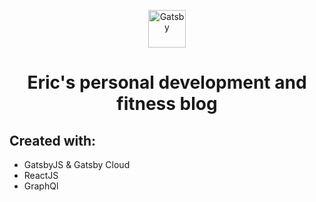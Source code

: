 <p align="center">
  <a href="https://www.gatsbyjs.com">
    <img alt="Gatsby" src="https://www.gatsbyjs.com/Gatsby-Monogram.svg" width="60" />
  </a>
</p>
<h1 align="center">
  Eric's personal development and fitness blog
</h1>
<h2>Created with:</h2>
<ul>
  <li>GatsbyJS & Gatsby Cloud</li>
  <li>ReactJS</li>
  <li>GraphQl</li>
</ul>
